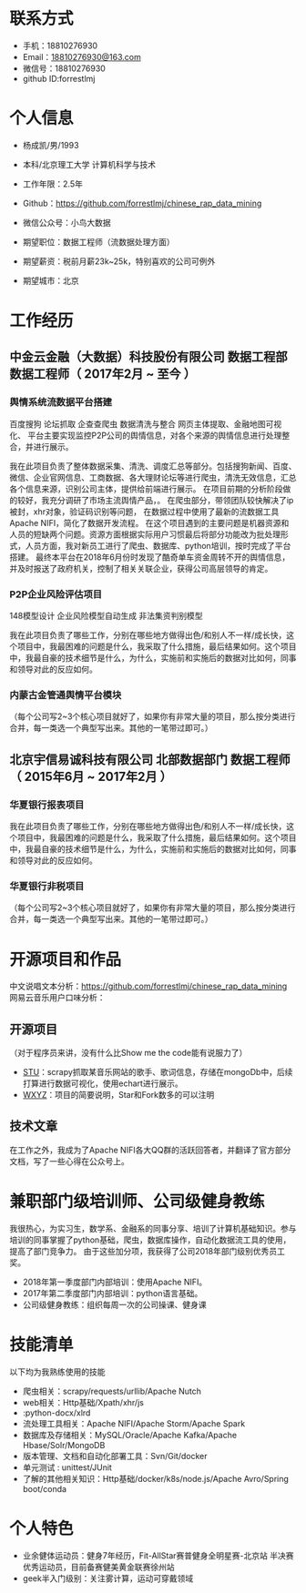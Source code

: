 
# 联系方式


- 手机：18810276930
- Email：18810276930@163.com 
- 微信号：18810276930
- github ID:forrestlmj


# 个人信息

 - 杨成凯/男/1993 
 - 本科/北京理工大学 计算机科学与技术 
 - 工作年限：2.5年
 - Github：https://github.com/forrestlmj/chinese_rap_data_mining
 - 微信公众号：小鸟大数据


 - 期望职位：数据工程师（流数据处理方面）
 - 期望薪资：税前月薪23k~25k，特别喜欢的公司可例外
 - 期望城市：北京


# 工作经历

## 中金云金融（大数据）科技股份有限公司 数据工程部 数据工程师（ 2017年2月 ~ 至今 ）

### 舆情系统流数据平台搭建 
百度搜狗
论坛抓取
企查查爬虫
数据清洗与整合
网页主体提取、金融地图可视化、
平台主要实现监控P2P公司的舆情信息，对各个来源的舆情信息进行处理整合，并进行展示。

我在此项目负责了整体数据采集、清洗、调度汇总等部分。包括搜狗新闻、百度、微信、企业官网信息、工商数据、各大理财论坛等进行爬虫，清洗无效信息，汇总各个信息来源，识别公司主体，提供给前端进行展示。
在项目前期的分析阶段做的较好，我充分调研了市场主流舆情产品，。
在爬虫部分，带领团队较快解决了ip被封，xhr对象，验证码识别等问题，
在数据过程中使用了最新的流数据工具Apache NIFI，简化了数据开发流程。
在这个项目遇到的主要问题是机器资源和人员的短缺两个问题。资源方面根据实际用户习惯最后将部分功能改为批处理形式，人员方面，我对新员工进行了爬虫、数据库、python培训，按时完成了平台搭建。
最终本平台在2018年6月份时发现了酷奇单车资金周转不开的舆情信息，并及时报送了政府机关，控制了相关关联企业，获得公司高层领导的肯定。


### P2P企业风险评估项目
148模型设计
企业风险模型自动生成
非法集资判别模型

我在此项目负责了哪些工作，分别在哪些地方做得出色/和别人不一样/成长快，这个项目中，我最困难的问题是什么，我采取了什么措施，最后结果如何。这个项目中，我最自豪的技术细节是什么，为什么，实施前和实施后的数据对比如何，同事和领导对此的反应如何。


### 内蒙古金管通舆情平台模块

（每个公司写2~3个核心项目就好了，如果你有非常大量的项目，那么按分类进行合并，每一类选一个典型写出来。其他的一笔带过即可。）
  
## 北京宇信易诚科技有限公司 北部数据部门 数据工程师（ 2015年6月 ~ 2017年2月 ）



### 华夏银行报表项目 
我在此项目负责了哪些工作，分别在哪些地方做得出色/和别人不一样/成长快，这个项目中，我最困难的问题是什么，我采取了什么措施，最后结果如何。这个项目中，我最自豪的技术细节是什么，为什么，实施前和实施后的数据对比如何，同事和领导对此的反应如何。


### 华夏银行非税项目

（每个公司写2~3个核心项目就好了，如果你有非常大量的项目，那么按分类进行合并，每一类选一个典型写出来。其他的一笔带过即可。）
  
  
# 开源项目和作品
中文说唱文本分析：https://github.com/forrestlmj/chinese_rap_data_mining
网易云音乐用户口味分析：


## 开源项目
（对于程序员来讲，没有什么比Show me the code能有说服力了）

  - [STU](http://github.com/yourname/projectname)：scrapy抓取某音乐网站的歌手、歌词信息，存储在mongoDb中，后续打算进行数据可视化，使用echart进行展示。
  - [WXYZ](http://github.com/yourname/projectname)：项目的简要说明，Star和Fork数多的可以注明

## 技术文章
在工作之外，我成为了Apache NIFI各大QQ群的活跃回答者，并翻译了官方部分文档，写了一些心得在公众号上。


# 兼职部门级培训师、公司级健身教练
我很热心，为实习生，数学系、金融系的同事分享、培训了计算机基础知识。参与培训的同事掌握了python基础，爬虫，数据库操作，自动化数据流工具的使用，提高了部门竞争力。
由于这些加分项，我获得了公司2018年部门级别优秀员工奖。
  - 2018年第一季度部门内部培训：使用Apache NIFI。
  - 2017年第二季度部门内部培训：python语言基础。
  - 公司级健身教练：组织每周一次的公司操课、健身课
    
    
# 技能清单

以下均为我熟练使用的技能

- 爬虫相关：scrapy/requests/urllib/Apache Nutch
- web相关：Http基础/Xpath/xhr/js
- :python-docx/xlrd
- 流处理工具相关：Apache NIFI/Apache Storm/Apache Spark
- 数据库及存储相关：MySQL/Oracle/Apache Kafka/Apache Hbase/Solr/MongoDB
- 版本管理、文档和自动化部署工具：Svn/Git/docker
- 单元测试 : unittest/JUnit
- 了解的其他相关知识：Http基础/docker/k8s/node.js/Apache Avro/Spring boot/conda
      
 # 个人特色
 - 业余健体运动员：健身7年经历，Fit-AllStar赛普健身全明星赛-北京站 半决赛优秀运动员，目前备赛健美黄金联赛徐州站
 - geek半入门级别：关注雾计算，运动可穿戴领域
